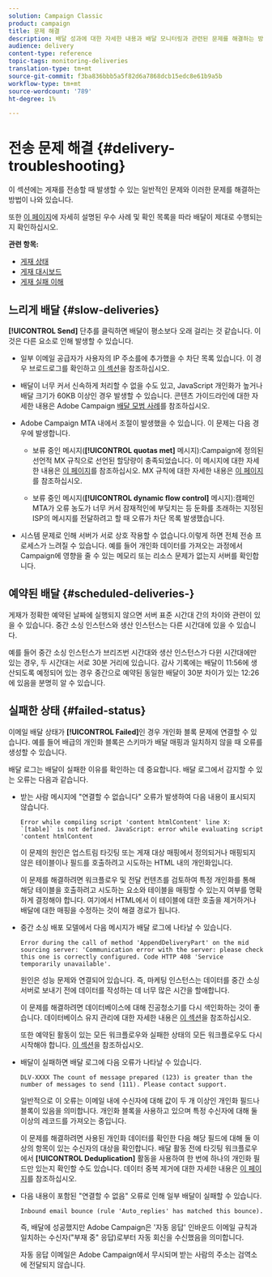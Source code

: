 ```yaml
---
solution: Campaign Classic
product: campaign
title: 문제 해결
description: 배달 성과에 대한 자세한 내용과 배달 모니터링과 관련된 문제를 해결하는 방법에 대해 알아보십시오.
audience: delivery
content-type: reference
topic-tags: monitoring-deliveries
translation-type: tm+mt
source-git-commit: f3ba836bbb5a5f82d6a7868dcb15edc8e61b9a5b
workflow-type: tm+mt
source-wordcount: '789'
ht-degree: 1%

---
```



# 전송 문제 해결 {#delivery-troubleshooting}

이 섹션에는 게재를 전송할 때 발생할 수 있는 일반적인 문제와 이러한 문제를 해결하는 방법이 나와 있습니다.

또한 [이 페이지](../../delivery/using/delivery-performances.md)에 자세히 설명된 우수 사례 및 확인 목록을 따라 배달이 제대로 수행되는지 확인하십시오.

**관련 항목:**

* [게재 상태](../../delivery/using/delivery-statuses.md)
* [게재 대시보드](../../delivery/using/delivery-dashboard.md)
* [게재 실패 이해](../../delivery/using/understanding-delivery-failures.md)

## 느리게 배달 {#slow-deliveries}

**[!UICONTROL Send]** 단추를 클릭하면 배달이 평소보다 오래 걸리는 것 같습니다. 이것은 다른 요소로 인해 발생할 수 있습니다.

* 일부 이메일 공급자가 사용자의 IP 주소를에 추가했을 수 차단 목록 있습니다. 이 경우 브로드로그를 확인하고 [이 섹션](../../delivery/using/about-deliverability.md)을 참조하십시오.

* 배달이 너무 커서 신속하게 처리할 수 없을 수도 있고, JavaScript 개인화가 높거나 배달 크기가 60KB 이상인 경우 발생할 수 있습니다. 콘텐츠 가이드라인에 대한 자세한 내용은 Adobe Campaign [배달 모범 사례](../../delivery/using/delivery-best-practices.md)를 참조하십시오.

* Adobe Campaign MTA 내에서 조절이 발생했을 수 있습니다. 이 문제는 다음 경우에 발생합니다.

   * 보류 중인 메시지(**[!UICONTROL quotas met]** 메시지):Campaign에 정의된 선언적 MX 규칙으로 선언된 할당량이 충족되었습니다. 이 메시지에 대한 자세한 내용은 [이 페이지](../../delivery/using/deliverability-faq.md)를 참조하십시오. MX 규칙에 대한 자세한 내용은 [이 페이지](../../delivery/using/technical-recommendations.md#mx-rules)를 참조하십시오.

   * 보류 중인 메시지(**[!UICONTROL dynamic flow control]** 메시지):캠페인 MTA가 오류 농도가 너무 커서 잠재적인에 부딪치는 등 둔화를 초래하는 지정된 ISP의 메시지를 전달하려고 할 때 오류가 차단 목록 발생했습니다.

* 시스템 문제로 인해 서버가 서로 상호 작용할 수 없습니다.이렇게 하면 전체 전송 프로세스가 느려질 수 있습니다. 예를 들어 개인화 데이터를 가져오는 과정에서 Campaign에 영향을 줄 수 있는 메모리 또는 리소스 문제가 없는지 서버를 확인합니다.

## 예약된 배달 {#scheduled-deliveries-}

게재가 정확한 예약된 날짜에 실행되지 않으면 서버 표준 시간대 간의 차이와 관련이 있을 수 있습니다. 중간 소싱 인스턴스와 생산 인스턴스는 다른 시간대에 있을 수 있습니다.

예를 들어 중간 소싱 인스턴스가 브리즈번 시간대와 생산 인스턴스가 다윈 시간대에만 있는 경우, 두 시간대는 서로 30분 거리에 있습니다. 감사 기록에는 배달이 11:56에 생산되도록 예정되어 있는 경우 중간으로 예약된 동일한 배달이 30분 차이가 있는 12:26에 있음을 분명히 알 수 있습니다.

## 실패한 상태 {#failed-status}

이메일 배달 상태가 **[!UICONTROL Failed]**&#x200B;인 경우 개인화 블록 문제에 연결할 수 있습니다. 예를 들어 배급의 개인화 블록은 스키마가 배달 매핑과 일치하지 않을 때 오류를 생성할 수 있습니다.

배달 로그는 배달이 실패한 이유를 확인하는 데 중요합니다. 배달 로그에서 감지할 수 있는 오류는 다음과 같습니다.

* 받는 사람 메시지에 &quot;연결할 수 없습니다&quot; 오류가 발생하여 다음 내용이 표시되지 않습니다.

   ```
   Error while compiling script 'content htmlContent' line X: `[table]` is not defined. JavaScript: error while evaluating script 'content htmlContent
   ```

   이 문제의 원인은 업스트림 타깃팅 또는 게재 대상 매핑에서 정의되거나 매핑되지 않은 테이블이나 필드를 호출하려고 시도하는 HTML 내의 개인화입니다.

   이 문제를 해결하려면 워크플로우 및 전달 컨텐츠를 검토하여 특정 개인화를 통해 해당 테이블을 호출하려고 시도하는 요소와 테이블을 매핑할 수 있는지 여부를 명확하게 결정해야 합니다. 여기에서 HTML에서 이 테이블에 대한 호출을 제거하거나 배달에 대한 매핑을 수정하는 것이 해결 경로가 됩니다.

* 중간 소싱 배포 모델에서 다음 메시지가 배달 로그에 나타날 수 있습니다.

   ```
   Error during the call of method 'AppendDeliveryPart' on the mid sourcing server: 'Communication error with the server: please check this one is correctly configured. Code HTTP 408 'Service temporarily unavailable'.
   ```

   원인은 성능 문제와 연결되어 있습니다. 즉, 마케팅 인스턴스는 데이터를 중간 소싱 서버로 보내기 전에 데이터를 작성하는 데 너무 많은 시간을 할애합니다.

   이 문제를 해결하려면 데이터베이스에 대해 진공청소기를 다시 색인화하는 것이 좋습니다. 데이터베이스 유지 관리에 대한 자세한 내용은 [이 섹션](../../production/using/recommendations.md)을 참조하십시오.

   또한 예약된 활동이 있는 모든 워크플로우와 실패한 상태의 모든 워크플로우도 다시 시작해야 합니다. [이 섹션](../../workflow/using/scheduler.md)을 참조하십시오.

* 배달이 실패하면 배달 로그에 다음 오류가 나타날 수 있습니다.

   ```
   DLV-XXXX The count of message prepared (123) is greater than the number of messages to send (111). Please contact support.
   ```

   일반적으로 이 오류는 이메일 내에 수신자에 대해 값이 두 개 이상인 개인화 필드나 블록이 있음을 의미합니다. 개인화 블록을 사용하고 있으며 특정 수신자에 대해 둘 이상의 레코드를 가져오는 중입니다.

   이 문제를 해결하려면 사용된 개인화 데이터를 확인한 다음 해당 필드에 대해 둘 이상의 항목이 있는 수신자의 대상을 확인합니다. 배달 활동 전에 타깃팅 워크플로우에서 **[!UICONTROL Deduplication]** 활동을 사용하여 한 번에 하나의 개인화 필드만 있는지 확인할 수도 있습니다. 데이터 중복 제거에 대한 자세한 내용은 [이 페이지](../../workflow/using/deduplication.md)를 참조하십시오.

* 다음 내용이 포함된 &quot;연결할 수 없음&quot; 오류로 인해 일부 배달이 실패할 수 있습니다.

   ```
   Inbound email bounce (rule 'Auto_replies' has matched this bounce).
   ```

   즉, 배달에 성공했지만 Adobe Campaign은 &#39;자동 응답&#39; 인바운드 이메일 규칙과 일치하는 수신자(&quot;부재 중&quot; 응답)로부터 자동 회신을 수신했음을 의미합니다.

   자동 응답 이메일은 Adobe Campaign에서 무시되며 받는 사람의 주소는 검역소에 전달되지 않습니다.
